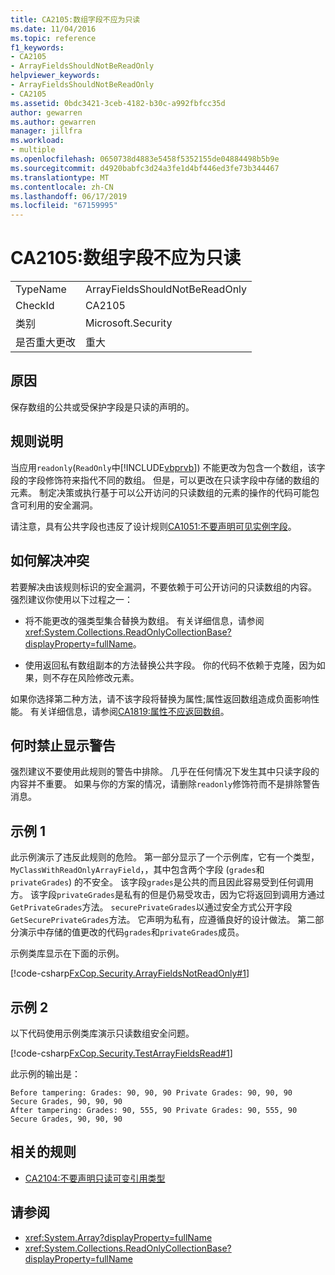 ```yaml
---
title: CA2105:数组字段不应为只读
ms.date: 11/04/2016
ms.topic: reference
f1_keywords:
- CA2105
- ArrayFieldsShouldNotBeReadOnly
helpviewer_keywords:
- ArrayFieldsShouldNotBeReadOnly
- CA2105
ms.assetid: 0bdc3421-3ceb-4182-b30c-a992fbfcc35d
author: gewarren
ms.author: gewarren
manager: jillfra
ms.workload:
- multiple
ms.openlocfilehash: 0650738d4883e5458f5352155de04884498b5b9e
ms.sourcegitcommit: d4920babfc3d24a3fe1d4bf446ed3fe73b344467
ms.translationtype: MT
ms.contentlocale: zh-CN
ms.lasthandoff: 06/17/2019
ms.locfileid: "67159995"
---
```

# <a name="ca2105-array-fields-should-not-be-read-only"></a>CA2105:数组字段不应为只读

|||
|-|-|
|TypeName|ArrayFieldsShouldNotBeReadOnly|
|CheckId|CA2105|
|类别|Microsoft.Security|
|是否重大更改|重大|

## <a name="cause"></a>原因

保存数组的公共或受保护字段是只读的声明的。

## <a name="rule-description"></a>规则说明

当应用`readonly`(`ReadOnly`中[!INCLUDE[vbprvb](../code-quality/includes/vbprvb_md.md)]) 不能更改为包含一个数组，该字段的字段修饰符来指代不同的数组。 但是，可以更改在只读字段中存储的数组的元素。 制定决策或执行基于可以公开访问的只读数组的元素的操作的代码可能包含可利用的安全漏洞。

请注意，具有公共字段也违反了设计规则[CA1051:不要声明可见实例字段](../code-quality/ca1051-do-not-declare-visible-instance-fields.md)。

## <a name="how-to-fix-violations"></a>如何解决冲突

若要解决由该规则标识的安全漏洞，不要依赖于可公开访问的只读数组的内容。 强烈建议你使用以下过程之一：

- 将不能更改的强类型集合替换为数组。 有关详细信息，请参阅 <xref:System.Collections.ReadOnlyCollectionBase?displayProperty=fullName>。

- 使用返回私有数组副本的方法替换公共字段。 你的代码不依赖于克隆，因为如果，则不存在风险修改元素。

如果你选择第二种方法，请不该字段将替换为属性;属性返回数组造成负面影响性能。 有关详细信息，请参阅[CA1819:属性不应返回数组](../code-quality/ca1819-properties-should-not-return-arrays.md)。

## <a name="when-to-suppress-warnings"></a>何时禁止显示警告

强烈建议不要使用此规则的警告中排除。 几乎在任何情况下发生其中只读字段的内容并不重要。 如果与你的方案的情况，请删除`readonly`修饰符而不是排除警告消息。

## <a name="example-1"></a>示例 1

此示例演示了违反此规则的危险。 第一部分显示了一个示例库，它有一个类型， `MyClassWithReadOnlyArrayField`，，其中包含两个字段 (`grades`和`privateGrades`) 的不安全。 该字段`grades`是公共的而且因此容易受到任何调用方。 该字段`privateGrades`是私有的但是仍易受攻击，因为它将返回到调用方通过`GetPrivateGrades`方法。 `securePrivateGrades`以通过安全方式公开字段`GetSecurePrivateGrades`方法。 它声明为私有，应遵循良好的设计做法。 第二部分演示中存储的值更改的代码`grades`和`privateGrades`成员。

示例类库显示在下面的示例。

[!code-csharp[FxCop.Security.ArrayFieldsNotReadOnly#1](../code-quality/codesnippet/CSharp/ca2105-array-fields-should-not-be-read-only_1.cs)]

## <a name="example-2"></a>示例 2

以下代码使用示例类库演示只读数组安全问题。

[!code-csharp[FxCop.Security.TestArrayFieldsRead#1](../code-quality/codesnippet/CSharp/ca2105-array-fields-should-not-be-read-only_2.cs)]

此示例的输出是：

```text
Before tampering: Grades: 90, 90, 90 Private Grades: 90, 90, 90  Secure Grades, 90, 90, 90
After tampering: Grades: 90, 555, 90 Private Grades: 90, 555, 90  Secure Grades, 90, 90, 90
```

## <a name="related-rules"></a>相关的规则

 - [CA2104:不要声明只读可变引用类型](../code-quality/ca2104-do-not-declare-read-only-mutable-reference-types.md) 

## <a name="see-also"></a>请参阅

- <xref:System.Array?displayProperty=fullName>
- <xref:System.Collections.ReadOnlyCollectionBase?displayProperty=fullName>
